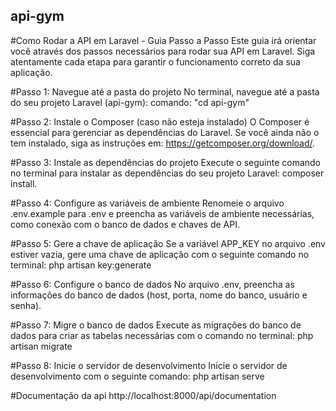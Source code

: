 ## api-gym
#Como Rodar a API em Laravel - Guia Passo a Passo
Este guia irá orientar você através dos passos necessários para rodar sua API em Laravel. Siga atentamente cada etapa para garantir o funcionamento correto da sua aplicação.

#Passo 1: Navegue até a pasta do projeto
No terminal, navegue até a pasta do seu projeto Laravel (api-gym):
comando: "cd api-gym"

#Passo 2: Instale o Composer (caso não esteja instalado)
O Composer é essencial para gerenciar as dependências do Laravel. Se você ainda não o tem instalado, siga as instruções em: https://getcomposer.org/download/.

#Passo 3: Instale as dependências do projeto
Execute o seguinte comando no terminal para instalar as dependências do seu projeto Laravel: composer install.

#Passo 4: Configure as variáveis de ambiente
Renomeie o arquivo .env.example para .env e preencha as variáveis de ambiente necessárias, como conexão com o banco de dados e chaves de API.

#Passo 5: Gere a chave de aplicação
Se a variável APP_KEY no arquivo .env estiver vazia, gere uma chave de aplicação com o seguinte comando no terminal: php artisan key:generate

#Passo 6: Configure o banco de dados
No arquivo .env, preencha as informações do banco de dados (host, porta, nome do banco, usuário e senha).

#Passo 7: Migre o banco de dados
Execute as migrações do banco de dados para criar as tabelas necessárias com o comando no terminal: php artisan migrate

#Passo 8: Inicie o servidor de desenvolvimento
Inicie o servidor de desenvolvimento com o seguinte comando: php artisan serve

#Documentação da api
http://localhost:8000/api/documentation
